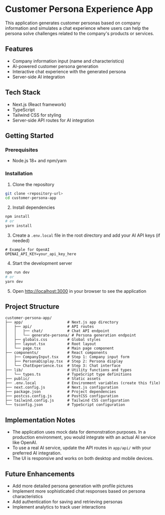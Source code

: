 # Customer Persona Experience App

This application generates customer personas based on company information and simulates a chat experience where users can help the persona solve challenges related to the company's products or services.

## Features

- Company information input (name and characteristics)
- AI-powered customer persona generation
- Interactive chat experience with the generated persona
- Server-side AI integration

## Tech Stack

- Next.js (React framework)
- TypeScript
- Tailwind CSS for styling
- Server-side API routes for AI integration

## Getting Started

### Prerequisites

- Node.js 18+ and npm/yarn

### Installation

1. Clone the repository
```bash
git clone <repository-url>
cd customer-persona-app
```

2. Install dependencies
```bash
npm install
# or
yarn install
```

3. Create a `.env.local` file in the root directory and add your AI API keys (if needed)
```
# Example for OpenAI
OPENAI_API_KEY=your_api_key_here
```

4. Start the development server
```bash
npm run dev
# or
yarn dev
```

5. Open [http://localhost:3000](http://localhost:3000) in your browser to see the application

## Project Structure

```
customer-persona-app/
├── app/                    # Next.js app directory
│   ├── api/                # API routes
│   │   ├── chat/           # Chat API endpoint
│   │   └── generate-persona/ # Persona generation endpoint
│   ├── globals.css         # Global styles
│   ├── layout.tsx          # Root layout
│   └── page.tsx            # Main page component
├── components/             # React components
│   ├── CompanyInput.tsx    # Step 1: Company input form
│   ├── PersonaDisplay.tsx  # Step 2: Persona display
│   └── ChatExperience.tsx  # Step 3: Chat interface
├── lib/                    # Utility functions and types
│   └── types.ts            # TypeScript type definitions
├── public/                 # Static assets
├── .env.local              # Environment variables (create this file)
├── next.config.js          # Next.js configuration
├── package.json            # Project dependencies
├── postcss.config.js       # PostCSS configuration
├── tailwind.config.js      # Tailwind CSS configuration
└── tsconfig.json           # TypeScript configuration
```

## Implementation Notes

- The application uses mock data for demonstration purposes. In a production environment, you would integrate with an actual AI service like OpenAI.
- To use a real AI service, update the API routes in `app/api/` with your preferred AI integration.
- The UI is responsive and works on both desktop and mobile devices.

## Future Enhancements

- Add more detailed persona generation with profile pictures
- Implement more sophisticated chat responses based on persona characteristics
- Add authentication for saving and retrieving personas
- Implement analytics to track user interactions